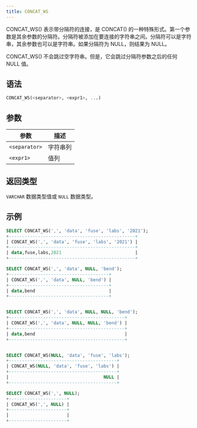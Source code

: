 ```yaml
---
title: CONCAT_WS
---
```


CONCAT_WS() 表示带分隔符的连接，是 CONCAT() 的一种特殊形式。第一个参数是其余参数的分隔符。分隔符被添加在要连接的字符串之间。分隔符可以是字符串，其余参数也可以是字符串。如果分隔符为 NULL，则结果为 NULL。

CONCAT_WS() 不会跳过空字符串。但是，它会跳过分隔符参数之后的任何 NULL 值。

## 语法

```sql
CONCAT_WS(<separator>, <expr1>, ...)
```

## 参数

| 参数          | 描述          |
|---------------| ------------- |
| `<separator>` | 字符串列      |
| `<expr1>`     | 值列          |

## 返回类型

`VARCHAR` 数据类型值或 `NULL` 数据类型。

## 示例

```sql
SELECT CONCAT_WS(',', 'data', 'fuse', 'labs', '2021');
+------------------------------------------------+
| CONCAT_WS(',', 'data', 'fuse', 'labs', '2021') |
+------------------------------------------------+
| data,fuse,labs,2021                            |
+------------------------------------------------+

SELECT CONCAT_WS(',', 'data', NULL, 'bend');
+--------------------------------------+
| CONCAT_WS(',', 'data', NULL, 'bend') |
+--------------------------------------+
| data,bend                            |
+--------------------------------------+


SELECT CONCAT_WS(',', 'data', NULL, NULL, 'bend');
+--------------------------------------------+
| CONCAT_WS(',', 'data', NULL, NULL, 'bend') |
+--------------------------------------------+
| data,bend                                  |
+--------------------------------------------+


SELECT CONCAT_WS(NULL, 'data', 'fuse', 'labs');
+-----------------------------------------+
| CONCAT_WS(NULL, 'data', 'fuse', 'labs') |
+-----------------------------------------+
|                                    NULL |
+-----------------------------------------+

SELECT CONCAT_WS(',', NULL);
+----------------------+
| CONCAT_WS(',', NULL) |
+----------------------+
|                      |
+----------------------+
```